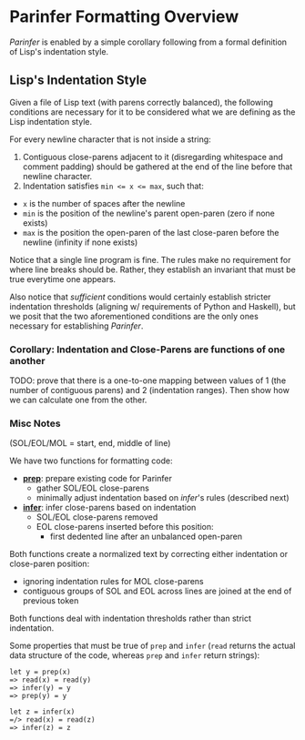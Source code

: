 # Parinfer Formatting Overview

_Parinfer_ is enabled by a simple corollary following from a formal definition
of Lisp's indentation style.

## Lisp's Indentation Style

Given a file of Lisp text (with parens correctly balanced), the following
conditions are necessary for it to be considered what we are defining as the
Lisp indentation style.

For every newline character that is not inside a string:

1. Contiguous close-parens adjacent to it (disregarding whitespace and comment
   padding) should be gathered at the end of the line before that newline
   character.
2. Indentation satisfies `min <= x <= max`, such that:
  - `x` is the number of spaces after the newline
  - `min` is the position of the newline's parent open-paren (zero if none exists)
  - `max` is the position the open-paren of the last close-paren before the
    newline (infinity if none exists)

Notice that a single line program is fine.  The rules make no requirement for
where line breaks should be.  Rather, they establish an invariant that must be
true everytime one appears.

Also notice that _sufficient_ conditions would certainly establish stricter
indentation thresholds (aligning w/ requirements of Python and Haskell), but we
posit that the two aforementioned conditions are the only ones necessary for
establishing _Parinfer_.

### Corollary: Indentation and Close-Parens are functions of one another

TODO: prove that there is a one-to-one mapping between values of 1 (the number
of contiguous parens) and 2 (indentation ranges).
Then show how we can calculate one from the other.

### Misc Notes

(SOL/EOL/MOL = start, end, middle of line)

We have two functions for formatting code:

- __[prep]__: prepare existing code for Parinfer
  - gather SOL/EOL close-parens
  - minimally adjust indentation based on _infer_'s rules (described next)
- __[infer]__: infer close-parens based on indentation
  - SOL/EOL close-parens removed
  - EOL close-parens inserted before this position:
    - first dedented line after an unbalanced open-paren

[prep]:prep-details.md
[infer]:infer-details.md

Both functions create a normalized text by correcting either indentation or
close-paren position:

- ignoring indentation rules for MOL close-parens
- contiguous groups of SOL and EOL across lines are joined at the end of
  previous token

Both functions deal with indentation thresholds rather than strict indentation.

Some properties that must be true of `prep` and `infer` (`read` returns the
actual data structure of the code, whereas `prep` and `infer` return strings):

```
let y = prep(x)
=> read(x) = read(y)
=> infer(y) = y
=> prep(y) = y

let z = infer(x)
=/> read(x) = read(z)
=> infer(z) = z
```

